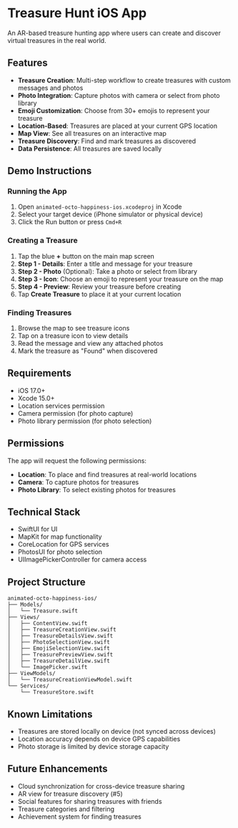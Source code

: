 # Treasure Hunt iOS App

An AR-based treasure hunting app where users can create and discover virtual treasures in the real world.

## Features

- **Treasure Creation**: Multi-step workflow to create treasures with custom messages and photos
- **Photo Integration**: Capture photos with camera or select from photo library
- **Emoji Customization**: Choose from 30+ emojis to represent your treasure
- **Location-Based**: Treasures are placed at your current GPS location
- **Map View**: See all treasures on an interactive map
- **Treasure Discovery**: Find and mark treasures as discovered
- **Data Persistence**: All treasures are saved locally

## Demo Instructions

### Running the App

1. Open `animated-octo-happiness-ios.xcodeproj` in Xcode
2. Select your target device (iPhone simulator or physical device)
3. Click the Run button or press `Cmd+R`

### Creating a Treasure

1. Tap the blue **+** button on the main map screen
2. **Step 1 - Details**: Enter a title and message for your treasure
3. **Step 2 - Photo** (Optional): Take a photo or select from library
4. **Step 3 - Icon**: Choose an emoji to represent your treasure on the map
5. **Step 4 - Preview**: Review your treasure before creating
6. Tap **Create Treasure** to place it at your current location

### Finding Treasures

1. Browse the map to see treasure icons
2. Tap on a treasure icon to view details
3. Read the message and view any attached photos
4. Mark the treasure as "Found" when discovered

## Requirements

- iOS 17.0+
- Xcode 15.0+
- Location services permission
- Camera permission (for photo capture)
- Photo library permission (for photo selection)

## Permissions

The app will request the following permissions:
- **Location**: To place and find treasures at real-world locations
- **Camera**: To capture photos for treasures
- **Photo Library**: To select existing photos for treasures

## Technical Stack

- SwiftUI for UI
- MapKit for map functionality
- CoreLocation for GPS services
- PhotosUI for photo selection
- UIImagePickerController for camera access

## Project Structure

```
animated-octo-happiness-ios/
├── Models/
│   └── Treasure.swift
├── Views/
│   ├── ContentView.swift
│   ├── TreasureCreationView.swift
│   ├── TreasureDetailsView.swift
│   ├── PhotoSelectionView.swift
│   ├── EmojiSelectionView.swift
│   ├── TreasurePreviewView.swift
│   ├── TreasureDetailView.swift
│   └── ImagePicker.swift
├── ViewModels/
│   └── TreasureCreationViewModel.swift
└── Services/
    └── TreasureStore.swift
```

## Known Limitations

- Treasures are stored locally on device (not synced across devices)
- Location accuracy depends on device GPS capabilities
- Photo storage is limited by device storage capacity

## Future Enhancements

- Cloud synchronization for cross-device treasure sharing
- AR view for treasure discovery (#5)
- Social features for sharing treasures with friends
- Treasure categories and filtering
- Achievement system for finding treasures